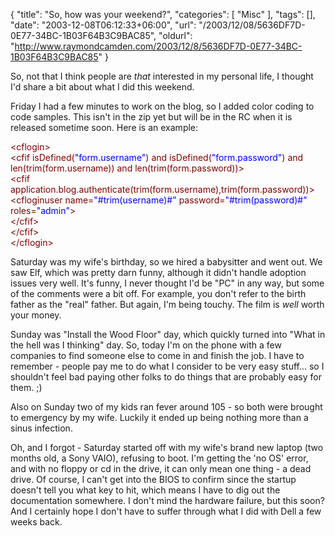 {
	"title": "So, how was your weekend?",
	"categories": [
		"Misc"
	],
	"tags": [],
	"date": "2003-12-08T06:12:33+06:00",
	"url": "/2003/12/08/5636DF7D-0E77-34BC-1B03F64B3C9BAC85",
	"oldurl": "http://www.raymondcamden.com/2003/12/8/5636DF7D-0E77-34BC-1B03F64B3C9BAC85"
}

So, not that I think people are <i>that</i> interested in my personal life, I thought I'd share a bit about what I did this weekend.

Friday I had a few minutes to work on the blog, so I added color coding to code samples. This isn't in the zip yet but will be in the RC when it is released sometime soon. Here is an example:

<div class="code"><FONT COLOR=MAROON>&lt;cflogin></FONT><br>
	<FONT COLOR=MAROON>&lt;cfif isDefined(<FONT COLOR=BLUE>"form.username"</FONT>) and isDefined(<FONT COLOR=BLUE>"form.password"</FONT>) and len(trim(form.username)) and len(trim(form.password))></FONT><br>
		<FONT COLOR=MAROON>&lt;cfif application.blog.authenticate(trim(form.username),trim(form.password))></FONT><br>
			<FONT COLOR=MAROON>&lt;cfloginuser name=<FONT COLOR=BLUE>"#trim(username)#"</FONT> password=<FONT COLOR=BLUE>"#trim(password)#"</FONT> roles=<FONT COLOR=BLUE>"admin"</FONT>></FONT><br>
		<FONT COLOR=MAROON>&lt;/cfif></FONT><br>
	<FONT COLOR=MAROON>&lt;/cfif></FONT><br>
<FONT COLOR=MAROON>&lt;/cflogin></FONT></div>

Saturday was my wife's birthday, so we hired a babysitter and went out. We saw Elf, which was pretty darn funny, although it didn't handle adoption issues very well. It's funny, I never thought I'd be "PC" in any way, but some of the comments were a bit off. For example, you don't refer to the birth father as the "real" father. But again, I'm being touchy. The film is <i>well</i> worth your money.

Sunday was "Install the Wood Floor" day, which quickly turned into "What in the hell was I thinking" day. So, today I'm on the phone with a few companies to find someone else to come in and finish the job. I have to remember - people pay me to do what I consider to be very easy stuff... so I shouldn't feel bad paying other folks to do things that are probably easy for them. ;)

Also on Sunday two of my kids ran fever around 105 - so both were brought to emergency by my wife. Luckily it ended up being nothing more than a sinus infection. 

Oh, and I forgot - Saturday started off with my wife's brand new laptop (two months old, a Sony VAIO), refusing to boot. I'm getting the 'no OS' error, and with no floppy or cd in the drive, it can only mean one thing - a dead drive. Of course, I can't get into the BIOS to confirm since the startup doesn't tell you what key to hit, which means I have to dig out the documentation somewhere. I don't mind the hardware failure, but this soon? And I certainly hope I don't have to suffer through what I did with Dell a few weeks back.
